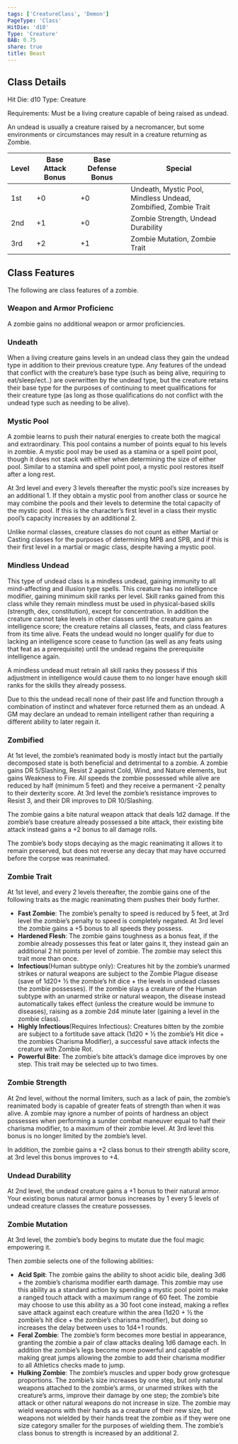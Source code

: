 ```yaml
---
tags: ['CreatureClass', 'Demon']
PageType: 'Class'
HitDie: 'd10'
Type: 'Creature'
BAB: 0.75
share: true
title: Beast
---
```


## Class Details
Hit Die:  d10
Type: Creature

Requirements: Must be a living creature capable of being raised as undead.

An undead is usually a creature raised by a necromancer, but some environments or circumstances may result in a creature returning as Zombie.

|Level|Base Attack Bonus|Base Defense Bonus|Special|
|---|---|---|---|
|1st|+0|+0|Undeath, Mystic Pool, Mindless Undead, Zombified, Zombie Trait|
|2nd|+1|+0|Zombie Strength, Undead Durability|
|3rd|+2|+1|Zombie Mutation, Zombie Trait|

## Class Features

The following are class features of a zombie.

### Weapon and Armor Proficienc

A zombie gains no additional weapon or armor proficiencies.

### Undeath

When a living creature gains levels in an undead class they gain the undead type in addition to their previous creature type. Any features of the undead that conflict with the creature’s base type (such as being alive, requiring to eat/sleep/ect..) are overwritten by the undead type, but the creature retains their base type for the purposes of continuing to meet qualifications for their creature type (as long as those qualifications do not conflict with the undead type such as needing to be alive).

### Mystic Pool

A zombie learns to push their natural energies to create both the magical and extraordinary. This pool contains a number of points equal to his levels in zombie. A mystic pool may be used as a stamina or a spell point pool, though it does not stack with either when determining the size of either pool. Similar to a stamina and spell point pool, a mystic pool restores itself after a long rest.

At 3rd level and every 3 levels thereafter the mystic pool’s size increases by an additional 1. If they obtain a mystic pool from another class or source he may combine the pools and their levels to determine the total capacity of the mystic pool. If this is the character’s first level in a class their mystic pool’s capacity increases by an additional 2.

Unlike normal classes, creature classes do not count as either Martial or Casting classes for the purposes of determining MPB and SPB, and if this is their first level in a martial or magic class, despite having a mystic pool.

### Mindless Undead

This type of undead class is a mindless undead, gaining immunity to all mind-affecting and illusion type spells. This creature has no intelligence modifier, gaining minimum skill ranks per level. Skill ranks gained from this class while they remain mindless must be used in physical-based skills (strength, dex, constitution), except for concentration. In addition the creature cannot take levels in other classes until the creature gains an intelligence score; the creature retains all classes, feats, and class features from its time alive. Feats the undead would no longer qualify for due to lacking an intelligence score cease to function (as well as any feats using that feat as a prerequisite) until the undead regains the prerequisite intelligence again.

A mindless undead must retrain all skill ranks they possess if this adjustment in intelligence would cause them to no longer have enough skill ranks for the skills they already possess.

Due to this the undead recall none of their past life and function through a combination of instinct and whatever force returned them as an undead. A GM may declare an undead to remain intelligent rather than requiring a different ability to later regain it.

### Zombified

At 1st level, the zombie’s reanimated body is mostly intact but the partially decomposed state is both beneficial and detrimental to a zombie. A zombie gains DR 5/Slashing, Resist 2 against Cold, Wind, and Nature elements, but gains Weakness to Fire. All speeds the zombie possessed while alive are reduced by half (minimum 5 feet) and they receive a permanent -2 penalty to their dexterity score. At 3rd level the zombie’s resistance improves to Resist 3, and their DR improves to DR 10/Slashing.

The zombie gains a bite natural weapon attack that deals 1d2 damage. If the zombie’s base creature already possessed a bite attack, their existing bite attack instead gains a +2 bonus to all damage rolls.

The zombie’s body stops decaying as the magic reanimating it allows it to remain preserved, but does not reverse any decay that may have occurred before the corpse was reanimated.

### Zombie Trait

At 1st level, and every 2 levels thereafter, the zombie gains one of the following traits as the magic reanimating them pushes their body further.

- **Fast Zombie**: The zombie’s penalty to speed is reduced by 5 feet, at 3rd level the zombie’s penalty to speed is completely negated. At 3rd level the zombie gains a +5 bonus to all speeds they possess.
- **Hardened Flesh**: The zombie gains toughness as a bonus feat, if the zombie already possesses this feat or later gains it, they instead gain an additional 2 hit points per level of zombie. The zombie may select this trait more than once.
- **Infectious**(Human subtype only): Creatures hit by the zombie’s unarmed strikes or natural weapons are subject to the Zombie Plague disease (save of 1d20+ ½ the zombie’s hit dice + the levels in undead classes the zombie possesses). If the zombie slays a creature of the Human subtype with an unarmed strike or natural weapon, the disease instead automatically takes effect (unless the creature would be immune to diseases), raising as a zombie 2d4 minute later (gaining a level in the zombie class).
- **Highly Infectious**(Requires Infectious): Creatures bitten by the zombie are subject to a fortitude save attack (1d20 + ½ the zombie’s Hit dice + the zombies Charisma Modifier), a successful save attack infects the creature with Zombie Rot.
- **Powerful Bite**: The zombie’s bite attack’s damage dice improves by one step. This trait may be selected up to two times.

### Zombie Strength

At 2nd level, without the normal limiters, such as a lack of pain, the zombie’s reanimated body is capable of greater feats of strength than when it was alive. A zombie may ignore a number of points of hardness an object possesses when performing a sunder combat maneuver equal to half their charisma modifier, to a maximum of their zombie level. At 3rd level this bonus is no longer limited by the zombie’s level.

In addition, the zombie gains a +2 class bonus to their strength ability score, at 3rd level this bonus improves to +4.

### Undead Durability

At 2nd level, the undead creature gains a +1 bonus to their natural armor. Your existing bonus natural armor bonus increases by 1 every 5 levels of undead creature classes the creature possesses.

### Zombie Mutation

At 3rd level, the zombie’s body begins to mutate due the foul magic empowering it.

Then zombie selects one of the following abilities:

- **Acid Spit**: The zombie gains the ability to shoot acidic bile, dealing 3d6 + the zombie’s charisma modifier earth damage. This zombie may use this ability as a standard action by spending a mystic pool point to make a ranged touch attack with a maximum range of 60 feet. The zombie may choose to use this ability as a 30 foot cone instead, making a reflex save attack against each creature within the area (1d20 + ½ the zombie’s hit dice + the zombie’s charisma modifier), but doing so increases the delay between uses to 1d4+1 rounds.
- **Feral Zombie**: The zombie’s form becomes more bestial in appearance, granting the zombie a pair of claw attacks dealing 1d6 damage each. In addition the zombie’s legs become more powerful and capable of making great jumps allowing the zombie to add their charisma modifier to all Athletics checks made to jump.
- **Hulking Zombie**: The zombie’s muscles and upper body grow grotesque proportions. The zombie’s size increases by one step, but only natural weapons attached to the zombie’s arms, or unarmed strikes with the creature’s arms, improve their damage by one step; the zombie’s bite attack or other natural weapons do not increase in size. The zombie may wield weapons with their hands as a creature of their new size, but weapons not wielded by their hands treat the zombie as if they were one size category smaller for the purposes of wielding them. The zombie’s class bonus to strength is increased by an additional 2.